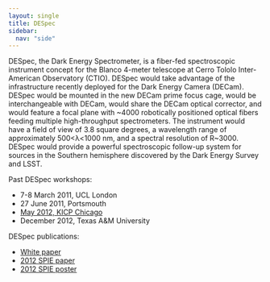 ```yaml
---
layout: single
title: DESpec
sidebar:
  nav: "side"
---
```

DESpec, the Dark Energy Spectrometer, is a fiber-fed spectroscopic instrument concept for the Blanco 4-meter telescope at Cerro Tololo Inter-American Observatory (CTIO). DESpec would take advantage of the infrastructure recently deployed for the Dark Energy Camera (DECam). DESpec would be mounted in the new DECam prime focus cage, would be interchangeable with DECam, would share the DECam optical corrector, and would feature a focal plane with ~4000 robotically positioned optical fibers feeding multiple high-throughput spectrometers. The instrument would have a field of view of 3.8 square degrees, a wavelength range of approximately 500<λ<1000 nm, and a spectral resolution of R~3000. DESpec would provide a powerful spectroscopic follow-up system for sources in the Southern hemisphere discovered by the Dark Energy Survey and LSST.  

Past DESpec workshops:  
- 7-8 March 2011, UCL London  
- 27 June 2011, Portsmouth  
- [May 2012, KICP Chicago](https://kicp-workshops.uchicago.edu/DESpec2012/)  
- December 2012, Texas A&M University  

DESpec publications:  
- [White paper](/publications/assets/Abdalla_DESpec.pdf)  
- [2012 SPIE paper](/publications/assets/darkenergyspec.pdf)  
- [2012 SPIE poster](/publications/assets/darkenergyspecposter.pdf)  